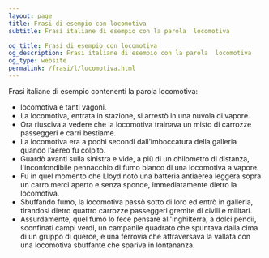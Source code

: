 ```yaml
---
layout: page
title: Frasi di esempio con locomotiva 
subtitle: Frasi italiane di esempio con la parola  locomotiva

og_title: Frasi di esempio con locomotiva 
og_description: Frasi italiane di esempio con la parola  locomotiva
og_type: website
permalink: /frasi/l/locomotiva.html
---
```


Frasi italiane di esempio contenenti la parola locomotiva:


- locomotiva e tanti vagoni.
- La locomotiva, entrata in stazione, si arrestò in una nuvola di vapore.
- Ora riusciva a vedere che la locomotiva trainava un misto di carrozze passeggeri e carri bestiame.
- La locomotiva era a pochi secondi dall’imboccatura della galleria quando l’aereo fu colpito.
- Guardò avanti sulla sinistra e vide, a più di un chilometro di distanza, l'inconfondibile pennacchio di fumo bianco di una locomotiva a vapore.
- Fu in quel momento che Lloyd notò una batteria antiaerea leggera sopra un carro merci aperto e senza sponde, immediatamente dietro la locomotiva.
- Sbuffando fumo, la locomotiva passò sotto di loro ed entrò in galleria, tirandosi dietro quattro carrozze passeggeri gremite di civili e militari.
- Assurdamente, quel fumo lo fece pensare all'Inghilterra, a dolci pendii, sconfinati campi verdi, un campanile quadrato che spuntava dalla cima di un gruppo di querce, e una ferrovia che attraversava la vallata con una locomotiva sbuffante che spariva in lontananza.
